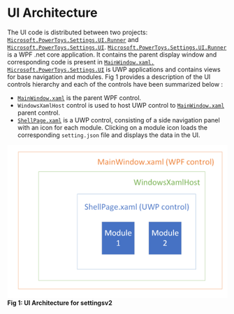 # UI Architecture

 The UI code is distributed between two projects: [`Microsoft.PowerToys.Settings.UI.Runner`](/src/core/Microsoft.PowerToys.Settings.UI.Runner) and [`Microsoft.PowerToys.Settings.UI`](/src/core/Microsoft.PowerToys.Settings.UI.Lib). [`Microsoft.PowerToys.Settings.UI.Runner`](/src/core/Microsoft.PowerToys.Settings.UI.Runner) is a WPF .net core application. It contains the parent display window and corresponding code is present in [`MainWindow.xaml.`](/src/core/Microsoft.PowerToys.Settings.UI.Runner/MainWindow.xaml) [`Microsoft.PowerToys.Settings.UI`](/src/core/Microsoft.PowerToys.Settings.UI.Lib) is UWP applications and contains views for base navigation and modules. Fig 1 provides a description of the UI controls hierarchy and each of the controls have been summarized below : 
- [`MainWindow.xaml`](/src/core/Microsoft.PowerToys.Settings.UI.Runner/MainWindow.xaml) is the parent WPF control.
- `WindowsXamlHost` control is used to host UWP control to [`MainWindow.xaml`](/src/core/Microsoft.PowerToys.Settings.UI.Runner/MainWindow.xaml)  parent control.
- [`ShellPage.xaml`](/src/core/Microsoft.PowerToys.Settings.UI/Views/ShellPage.xaml) is a UWP control, consisting of a side navigation panel with an icon for each module. Clicking on a module icon loads the corresponding `setting.json` file and displays the data in the UI.

![Settings UI architecture](/doc/images/settingsv2/ui-architecture.png)
**Fig 1: UI Architecture for settingsv2**
